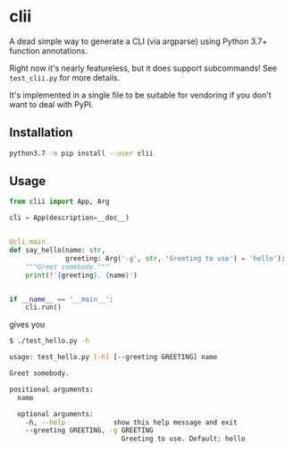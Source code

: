 # clii

A dead simple way to generate a CLI (via argparse) using Python 3.7+ function
annotations.

Right now it's nearly featureless, but it does support subcommands! See
`test_clii.py` for more details.

It's implemented in a single file to be suitable for vendoring if you don't
want to deal with PyPI.

## Installation

```sh
python3.7 -m pip install --user clii
```

## Usage

```python
from clii import App, Arg

cli = App(description=__doc__)


@cli.main
def say_hello(name: str, 
              greeting: Arg('-g', str, 'Greeting to use') = 'hello'):
    """Greet somebody."""
    print(f'{greeting}, {name}')


if __name__ == '__main__':
    cli.run() 
```

gives you

```sh
$ ./test_hello.py -h

usage: test_hello.py [-h] [--greeting GREETING] name

Greet somebody.

positional arguments:
  name

  optional arguments:
    -h, --help            show this help message and exit
    --greeting GREETING, -g GREETING
                            Greeting to use. Default: hello
```
